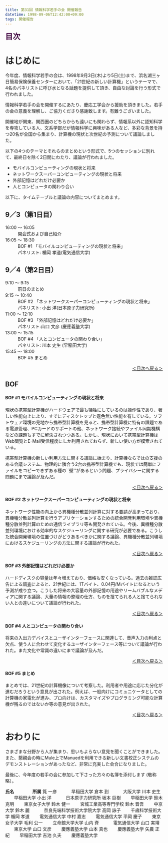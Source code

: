 ```yaml
---
title: 第31回 情報科学若手の会 開催報告
datetime: 1998-09-06T12:42:00+09:00
tags: 開催報告
---
```


<a name="0"></a>**<font color="#400040" size="+2">目次</font>**

# はじめに

今年度、情報科学若手の会は、1998年9月3日(木)より5日(土)まで、浜名湖三ヶ日簡易保険保養センターにおいて、「21世紀の新しい計算機」というテーマで、4名のパネリストに呼び水となる話題を提供して頂き、自由な討論を行う形式で行われました。

情報科学若手の会を開催するにあたり、慶応工学会から援助を頂きました。若手の会の意義を理解し、ご協力くださり感謝致します。有難うございました。

開催地が関東、関西圏のどちらからも遠いにも関わらず、情報系以外に認知科学を専攻している人、文系学部だが情報科学に興味がある人など、多彩な背景を持つ20名が全国から集まり、計算機の現状と次世紀の予測について議論しました。

以下の4つのテーマとそれらのまとめという形式で、5つのセッションに別れて、最終日を除く2日間にわたり、議論が行われました。

- モバイルコンピューティングの現状と将来
- ネットワークスーパーコンピューティングの現状と将来
- 外部記憶はどれだけ必要か
- 人とコンピュータの関わり合い

以下に、タイムテーブルと議論の内容についてまとめます。

## 9／3（第1日目）

<dl>

<dt>16:00 ～ 16:05</dt>

<dd>開会式および自己紹介</dd>

<dt>16:05 ～ 18:30</dt>

<dd>BOF #1 「モバイルコンピューティングの現状と将来」</dd>

<dd>パネリスト: 楯岡 孝道(電気通信大学)</dd>

</dl>

## 9／4（第2日目）

<dl>

<dt>9:10 ～ 9:15</dt>

<dd>前日のまとめ</dd>

<dt>9:15 ～ 10:40</dt>

<dd>BOF #2 「ネットワークスーパーコンピューティングの現状と将来」</dd>

<dd>パネリスト: 小出 洋(日本原子力研究所)</dd>

<dt>11:00 ～ 12:10</dt>

<dd>BOF #3 「外部記憶はどれだけ必要か」</dd>

<dd>パネリスト:山口 文彦 (慶應義塾大学)</dd>

<dt>13:00 ～ 15:15</dt>

<dd>BOF #4 「人とコンピュータの関わり合い」</dd>

<dd>パネリスト: 川本 史生 (早稲田大学)</dd>

<dt>15:45 ～ 18:00</dt>

<dd>BOF #5 まとめ</dd>

</dl>

<div align="right">

[＜目次へ戻る＞](#0)

</div>

## BOF

#### BOF #1 モバイルコンピューティングの現状と将来

現状の携帯型計算機がハードウェアで最も犠牲にしているのは操作性であり、著しい性能向上により、すでにディスクトップと遜色無い性能を有している。ソフトウェア環境の見地から携帯型計算機を見ると、携帯型計算機に特有の課題である電源管理、PCカードのサポートの他、ネットワーク接続やファイル同期機構などの課題もすでに解決されつつある。しかし、現状において携帯型計算機はWeb閲覧とE-Mail受信程度にしか利用されておらず、新しい使い方が模索されている。

携帯型計算機の新しい利用方法に関する議論に始まり、計算機ならではの支援のある会議システム、物理的に隣合う2台の携帯型計算機でも、現状では簡単にファイルをコピーできずある種の``壁''があるという問題、プライバシーに関する問題にまで議論が及んだ。

<div align="right">

[＜目次へ戻る＞](#0)

</div>

#### BOF #2 ネットワークスーパーコンピューティングの現状と将来

ネットワーク性能の向上から異機種分散並列計算に対する要請が高まっており、異機種分散並列計算を行うアプリケーションするための統合開発利用環境や異機種分散並列計算のための通信ライブラリ等も開発されている。今後、異機種分散並列環境における効率的なスケジューリングに関する研究が必要である。こうした統合開発環境の位置づけがどうあるべきかに関する議論、異機種分散並列環境におけるスケジューリングの方法に関する議論が行われた。

<div align="right">

[＜目次へ戻る＞](#0)

</div>

#### BOF #3 外部記憶はどれだけ必要か

ハードディスクの容量は年々増えており、価格も安くなっている。過去の雑誌広告による調査によると、21世紀には、1Tバイト、0.04円/Mバイトになるという予測が成り立つ。こうした将来の大容量の外部記憶の用途やリームバブルなメディアに関する議論、大量の情報の整理の仕方、ものを捨てられる人と捨てられない人との違いについて議論が行われた。

<div align="right">

[＜目次へ戻る＞](#0)

</div>

#### BOF #4 人とコンピュータの関わり合い

将来の入出力デバイスとユーザインターフェースに関連して、音声入力の利点と欠点、使う人に合わせて変化するユーザインターフェース等について議論が行われた。また文化や常識の違いにまで議論が及んだ。

<div align="right">

[＜目次へ戻る＞](#0)

</div>

#### BOF #5 まとめ

まとめでは、21世紀の計算機像について考察した。利用者や用途に応じた分化が進むだろうという意見が出された。例えば、一般向けにコミュニケータとしての計算機の家電化が進み、プロ向けは、カスタマイズやプログラミング可能な計算機が残るのではないか等の意見が出された。

<div align="right">

[＜目次へ戻る＞](#0)

</div>

# おわりに

さまざまな分野から人が集まり、思いもよらない意見を聞くことができました。また、懇親会の時にMule上でManuedを利用できる新しい文書校正システムのデモンストレーションがあったなど、非常に充実した会合になりました。

最後に、今年度の若手の会に参加して下さった方々の名簿を添付します (敬称略）。

**氏名 　　　　所属**
筧 一彦 　　　早稲田大学
倉本 到 　　　大阪大学
川本 史生 　　早稲田大学
小出 洋 　　　日本原子力研究所
坂本 巨樹 　　早稲田大学
鈴木 克明 　　東京女子大学
鈴木 健一 　　宮城工業高等専門学校
鈴木 晋吾 　　中京大学
鈴木 麗 　　　奈良先端科学技術大学院大学
高岡 詠子 　　千歳科学技術大学
楯岡 孝道 　　電気通信大学
中村 嘉志 　　電気通信大学
平岡 慶子 　　東京女子大学
毛利 公一 　　立命館大学大学
山内 斉 　　　電気通信大学
山口 実靖 　　東京大学
山口 文彦 　　慶應義塾大学
山本 真也 　　慶應義塾大学
矢農 正紀 　　早稲田大学
吉池 久夫 　　慶應義塾大学
